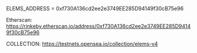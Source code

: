 ELEMS_ADDRESS = 0xf730A136cd2ee2e3749EE285D94149f30cB75e96

Etherscan: https://rinkeby.etherscan.io/address/0xf730A136cd2ee2e3749EE285D94149f30cB75e96

COLLECTION: https://testnets.opensea.io/collection/elems-v4